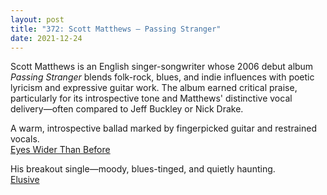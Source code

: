 ```yaml
---
layout: post
title: "372: Scott Matthews – Passing Stranger"
date: 2021-12-24
---
```


Scott Matthews is an English singer-songwriter whose 2006 debut album *Passing Stranger* blends folk-rock, blues, and indie influences with poetic lyricism and expressive guitar work. The album earned critical praise, particularly for its introspective tone and Matthews' distinctive vocal delivery—often compared to Jeff Buckley or Nick Drake.

A warm, introspective ballad marked by fingerpicked guitar and restrained vocals.  
[Eyes Wider Than Before](https://youtu.be/m3XpLztGpZM)  

His breakout single—moody, blues-tinged, and quietly haunting.  
[Elusive](https://youtu.be/3U51q8zD53E)
